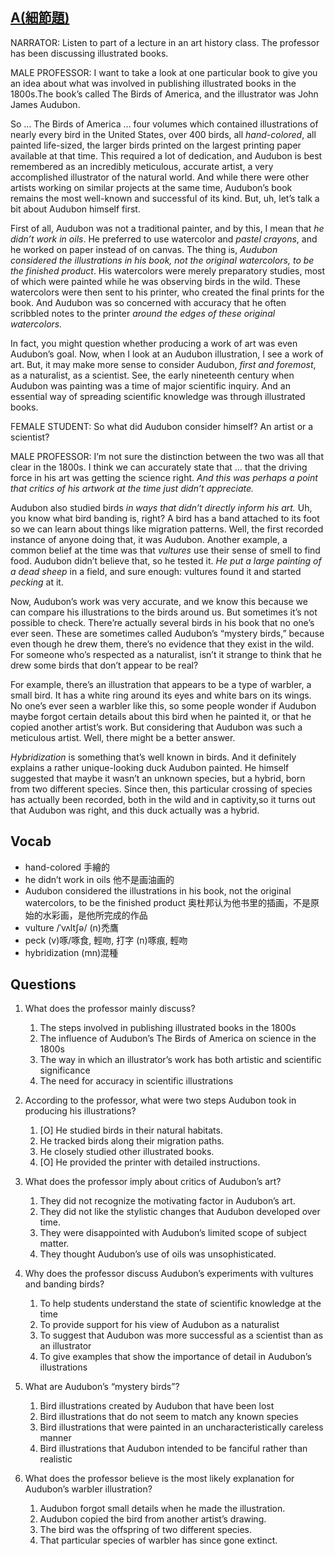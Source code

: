 ## [A(細節題)](https://img.kmf.com/toefl/listening/audio/d90d3bb8035cd501e780012bdd58447e.mp3)

NARRATOR: Listen to part of a lecture in an art history class. The professor has been discussing illustrated books.

MALE PROFESSOR: I want to take a look at one particular book to give you an idea about what was involved in publishing illustrated books in the 1800s.The book’s called The Birds of America, and the illustrator was John James Audubon.

So … The Birds of America … four volumes which contained illustrations of nearly every bird in the United States, over 400 birds, all *hand-colored*, all painted life-sized, the larger birds printed on the largest printing paper available at that time. This required a lot of dedication, and Audubon is best remembered as an incredibly meticulous, accurate artist, a very accomplished illustrator of the natural world. And while there were other artists working on similar projects at the same time, Audubon’s book remains the most well-known and successful of its kind. But, uh, let’s talk a bit about Audubon himself first.

First of all, Audubon was not a traditional painter, and by this, I mean that *he didn’t work in oils*. He preferred to use watercolor and *pastel crayons*, and he worked on paper instead of on canvas. The thing is, *Audubon considered the illustrations in his book, not the original watercolors, to be the finished product*. His watercolors were merely preparatory studies, most of which were painted while he was observing birds in the wild. These watercolors were then sent to his printer, who created the final prints for the book. And Audubon was so concerned with accuracy that he often scribbled notes to the printer *around the edges of these original watercolors.*

In fact, you might question whether producing a work of art was even Audubon’s goal. Now, when I look at an Audubon illustration, I see a work of art. But, it may make more sense to consider Audubon, *first and foremost*, as a naturalist, as a scientist. See, the early nineteenth century when Audubon was painting was a time of major scientific inquiry. And an essential way of spreading scientific knowledge was through illustrated books.

FEMALE STUDENT: So what did Audubon consider himself? An artist or a scientist?

MALE PROFESSOR: I’m not sure the distinction between the two was all that clear in the 1800s. I think we can accurately state that … that the driving force in his art was getting the science right. *And this was perhaps a point that critics of his artwork at the time just didn’t appreciate.*

Audubon also studied birds *in ways that didn’t directly inform his art.* Uh, you know what bird banding is, right? A bird has a band attached to its foot so we can learn about things like migration patterns. Well, the first recorded instance of anyone doing that, it was Audubon. Another example, a common belief at the time was that *vultures* use their sense of smell to find food. Audubon didn’t believe that, so he tested it. *He put a large painting of a dead sheep* in a field, and sure enough: vultures found it and started *pecking* at it.

Now, Audubon’s work was very accurate, and we know this because we can compare his illustrations to the birds around us. But sometimes it’s not possible to check. There’re actually several birds in his book that no one’s ever seen. These are sometimes called Audubon’s “mystery birds,” because even though he drew them, there’s no evidence that they exist in the wild. For someone who’s respected as a naturalist, isn’t it strange to think that he drew some birds that don’t appear to be real?

For example, there’s an illustration that appears to be a type of warbler, a small bird. It has a white ring around its eyes and white bars on its wings. No one’s ever seen a warbler like this, so some people wonder if Audubon maybe forgot certain details about this bird when he painted it, or that he copied another artist’s work. But considering that Audubon was such a meticulous artist. Well, there might be a better answer.

*Hybridization* is something that’s well known in birds. And it definitely explains a rather unique-looking duck Audubon painted. He himself suggested that maybe it wasn’t an unknown species, but a hybrid, born from two different species. Since then, this particular crossing of species has actually been recorded, both in the wild and in captivity,so it turns out that Audubon was right, and this duck actually was a hybrid.

## Vocab
- hand-colored 手繪的
- he didn’t work in oils 他不是画油画的
- Audubon considered the illustrations in his book, not the original watercolors, to be the finished product 奥杜邦认为他书里的插画，不是原始的水彩画，是他所完成的作品
- vulture /ˈvʌltʃə/ (n)禿鷹
- peck (v)啄/啄食, 輕吻, 打字 (n)啄痕, 輕吻
- hybridization (mn)混種

## Questions
1. What does the professor mainly discuss? 
	1. The steps involved in publishing illustrated books in the 1800s
	1. The influence of Audubon’s The Birds of America on science in the 1800s
	1. The way in which an illustrator’s work has both artistic and scientific significance
	1. The need for accuracy in scientific illustrations

2. According to the professor, what were two steps Audubon took in producing his illustrations? 
	1. [O] He studied birds in their natural habitats.
	1. He tracked birds along their migration paths.
	1. He closely studied other illustrated books.
	1. [O] He provided the printer with detailed instructions.

3. What does the professor imply about critics of Audubon’s art? 
	1. They did not recognize the motivating factor in Audubon’s art.
	1. They did not like the stylistic changes that Audubon developed over time.
	1. They were disappointed with Audubon’s limited scope of subject matter.
	1. They thought Audubon’s use of oils was unsophisticated.

4. Why does the professor discuss Audubon’s experiments with vultures and banding birds? 
	1. To help students understand the state of scientific knowledge at the time
	1. To provide support for his view of Audubon as a naturalist
	1. To suggest that Audubon was more successful as a scientist than as an illustrator
	1. To give examples that show the importance of detail in Audubon’s illustrations

5. What are Audubon’s “mystery birds”? 
	1. Bird illustrations created by Audubon that have been lost
	1. Bird illustrations that do not seem to match any known species
	1. Bird illustrations that were painted in an uncharacteristically careless manner
	1. Bird illustrations that Audubon intended to be fanciful rather than realistic

6. What does the professor believe is the most likely explanation for Audubon’s warbler illustration? 
	1. Audubon forgot small details when he made the illustration.
	1. Audubon copied the bird from another artist’s drawing.
	1. The bird was the offspring of two different species.
	1. That particular species of warbler has since gone extinct.